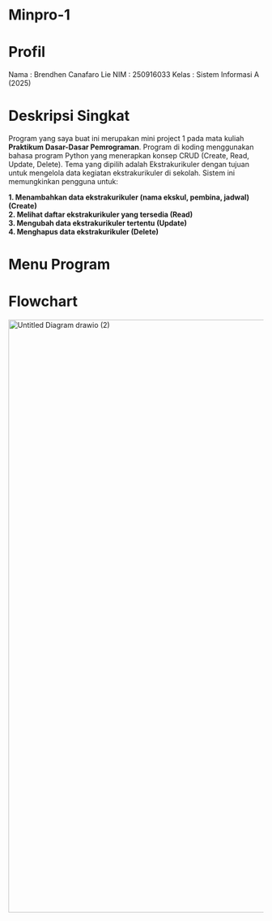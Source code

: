# Minpro-1
# Profil
Nama  : Brendhen Canafaro Lie 
NIM   : 250916033 
Kelas : Sistem Informasi A (2025)

# Deskripsi Singkat
Program yang saya buat ini merupakan mini project 1 pada mata kuliah **Praktikum Dasar-Dasar Pemrograman**. Program di koding menggunakan bahasa program Python yang menerapkan konsep CRUD (Create, Read, Update, Delete). Tema yang dipilih adalah Ekstrakurikuler dengan tujuan untuk mengelola data kegiatan ekstrakurikuler di sekolah.
Sistem ini memungkinkan pengguna untuk:

**1. Menambahkan data ekstrakurikuler (nama ekskul, pembina, jadwal) (Create)**\
**2. Melihat daftar ekstrakurikuler yang tersedia (Read)**\
**3. Mengubah data ekstrakurikuler tertentu (Update)**\
**4. Menghapus data ekstrakurikuler (Delete)**

# Menu Program

# Flowchart
<img width="827" height="1169" alt="Untitled Diagram drawio (2)" src="https://github.com/user-attachments/assets/8b47f75a-87ae-47d8-9a5f-003c814b52e8" />


